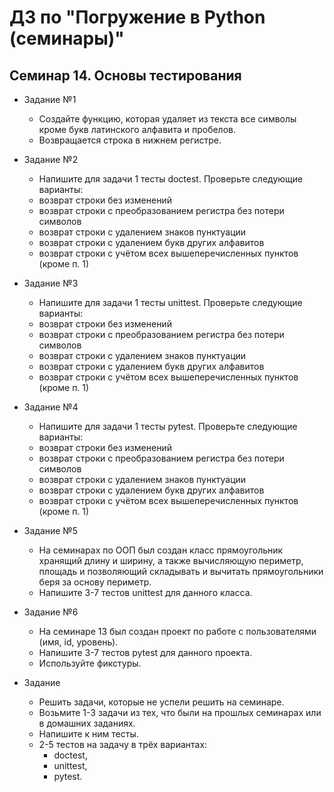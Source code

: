 # ДЗ по "Погружение в Python (семинары)"

## Семинар 14. Основы тестирования
* Задание №1
  - Создайте функцию, которая удаляет из текста все символы
кроме букв латинского алфавита и пробелов.
  - Возвращается строка в нижнем регистре.

* Задание №2
  - Напишите для задачи 1 тесты doctest. Проверьте
следующие варианты:
  - возврат строки без изменений
  - возврат строки с преобразованием регистра без потери
символов
  - возврат строки с удалением знаков пунктуации
  - возврат строки с удалением букв других алфавитов
  - возврат строки с учётом всех вышеперечисленных пунктов
(кроме п. 1)

* Задание №3
  - Напишите для задачи 1 тесты unittest. Проверьте
следующие варианты:
  - возврат строки без изменений
  - возврат строки с преобразованием регистра без потери
символов
  - возврат строки с удалением знаков пунктуации
  - возврат строки с удалением букв других алфавитов
  - возврат строки с учётом всех вышеперечисленных пунктов
(кроме п. 1)

* Задание №4
  - Напишите для задачи 1 тесты pytest. Проверьте следующие
варианты:
  - возврат строки без изменений
  - возврат строки с преобразованием регистра без потери
символов
  - возврат строки с удалением знаков пунктуации
  - возврат строки с удалением букв других алфавитов
  - возврат строки с учётом всех вышеперечисленных пунктов
(кроме п. 1)

* Задание №5
  - На семинарах по ООП был создан класс прямоугольник
хранящий длину и ширину, а также вычисляющую периметр,
площадь и позволяющий складывать и вычитать
прямоугольники беря за основу периметр.
  - Напишите 3-7 тестов unittest для данного класса.

* Задание №6
  - На семинаре 13 был создан проект по работе с
пользователями (имя, id, уровень).
  - Напишите 3-7 тестов pytest для данного проекта.
  - Используйте фикстуры.

* Задание
  - Решить задачи, которые не успели решить на семинаре.
  - Возьмите 1-3 задачи из тех, что были на прошлых
семинарах или в домашних заданиях.
  - Напишите к ним тесты.
  - 2-5 тестов на задачу в трёх вариантах:
    - doctest,
    - unittest,
    - pytest.